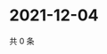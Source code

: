 # 2021-12-04

共 0 条

<!-- BEGIN WEIBO -->
<!-- 最后更新时间 Sat Dec 04 2021 09:45:46 GMT+0800 (China Standard Time) -->

<!-- END WEIBO -->
